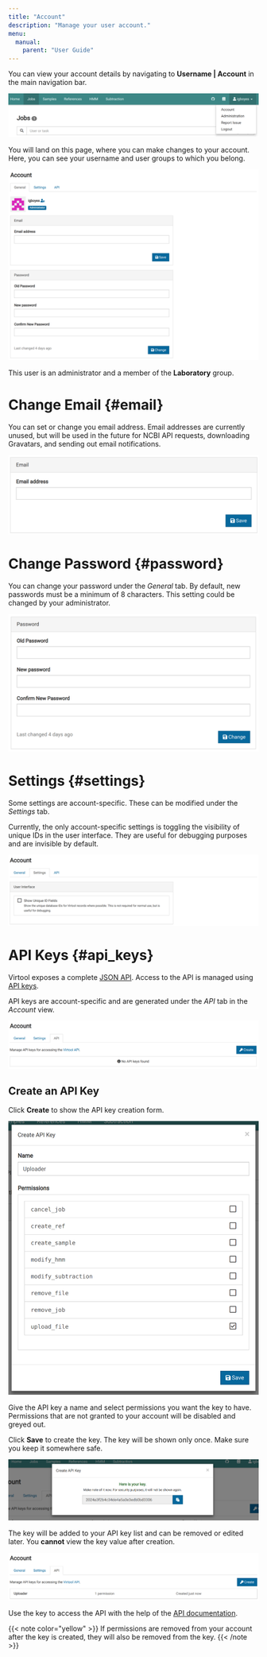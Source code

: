 ```yaml
---
title: "Account"
description: "Manage your user account."
menu:
  manual:
    parent: "User Guide"
---
```


You can view your account details by navigating to **Username | Account** in the main navigation bar.

![Account Dropdown](nav.png)

You will land on this page, where you can make changes to your account. Here, you can see your username and user groups to which you belong.

![Account General](general.png)

This user is an administrator and a member of the **Laboratory** group.

# Change Email {#email}

You can set or change you email address. Email addresses are currently unused, but will be used in the future for NCBI API requests, downloading Gravatars, and sending out email notifications.

![Email](email.png)

# Change Password {#password}

You can change your password under the _General_ tab. By default, new passwords must be a minimum of 8 characters. This setting could be changed by your administrator.

![Change Password](password.png)

# Settings {#settings}

Some settings are account-specific. These can be modified under the _Settings_ tab.

Currently, the only account-specific settings is toggling the visibility of unique IDs in the user interface. They are useful for debugging purposes and are invisible by default.

![Settings](settings.png)

# API Keys {#api_keys}

Virtool exposes a complete [JSON API](/docs/developer/api_account/). Access to the API is managed using [API keys](https://www.virtool.ca/docs/developer/api_authentication/).

API keys are account-specific and are generated under the _API_ tab in the _Account_ view.

![API Key List](empty.png)

## Create an API Key

Click <i class="fas fa-key"></i> **Create** to show the API key creation form.

![Create API Key](filled.png)

Give the API key a name and select permissions you want the key to have. Permissions that are not granted to your account will be disabled and greyed out.

Click <i class="fas fa-save"></i> **Save** to create the key. The key will be shown only once. Make sure you keep it somewhere safe.

![Newly Created API Key](new.png)

The key will be added to your API key list and can be removed or edited later. You **cannot** view the key value after creation.

![New Key in List](list.png)

Use the key to access the API with the help of the [API documentation](/docs/developer/api_account/).

{{< note color="yellow" >}}
If permissions are removed from your account after the key is created, they will also be removed from the key.
{{< /note >}}
